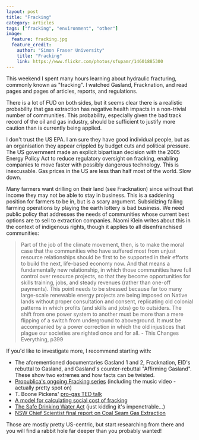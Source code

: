```yaml
---
layout: post
title: "Fracking"
category: articles
tags: ["fracking", "environment", "other"]
image:
  feature: fracking.jpg
  feature_credit:
    author: "Simon Fraser University"
    title: "Fracking"
    link: https://www.flickr.com/photos/sfupamr/14601885300
---
```


This weekend I spent many hours learning about hydraulic fracturing, commonly known as "fracking". I watched Gasland, Fracknation, and read pages and pages of articles, reports, and regulations.

There is a lot of FUD on both sides, but it seems clear there is a realistic probability that gas extraction has negative health impacts in a non-trivial number of communities. This probability, especially given the bad track record of the oil and gas industry, should be sufficient to justify more caution than is currently being applied.

I don't trust the US EPA. I am sure they have good individual people, but as an organisation they appear crippled by budget cuts and political pressure. The US government made an explicit bipartisan decision with the 2005 Energy Policy Act to reduce regulatory oversight on fracking, enabling companies to move faster with possibly dangerous technology. This is inexcusable. Gas prices in the US are less than half most of the world. Slow down.

Many farmers want drilling on their land (see Fracknation) since without that income they may not be able to stay in business. This is a saddening position for farmers to be in, but is a scary argument. Subsidizing failing farming operations by playing the earth lottery is bad business. We need public policy that addresses the needs of communities whose current best options are to sell to extraction companies. Naomi Klein writes about this in the context of indigenous rights, though it applies to all disenfranchised communities:

> Part of the job of the climate movement, then, is to make the moral case that the communities who have suffered most from unjust resource relationships should be first to be supported in their efforts to build the next, life-based economy now. And that means a fundamentally new relationship, in which those communities have full control over resource projects, so that they become opportunities for skills training, jobs, and steady revenues (rather than one-off payments). This point needs to be stressed because far too many large-scale renewable energy projects are being imposed on Native lands without proper consultation and consent, replicating old colonial patterns in which profits (and skills and jobs) go to outsiders. The shift from one power system to another must be more than a mere flipping of a switch from underground to aboveground. It must be accompanied by a power correction in which the old injustices that plague our societies are righted once and for all. - This Changes Everything, p399

If you'd like to investigate more, I recommend starting with:

* The aforementioned documentaries Gasland 1 and 2, Fracknation, EID's rebuttal to Gasland, and Gasland's counter-rebuttal "Affirming Gasland". These show two extremes and how facts can be twisted.
* [Propublica's ongoing Fracking series](http://www.propublica.org/series/fracking) (including the music video - actually pretty spot on)
* T. Boone Pickens' [pro-gas TED talk](http://www.ted.com/talks/t_boone_pickens_let_s_transform_energy_with_natural_gas?language=en)
* [A model for calculating social cost of fracking](http://theconversation.com/shale-gas-make-polluters-pay-for-the-social-cost-of-fracking-22139)
* [The Safe Drinking Water Act](http://www.law.cornell.edu/uscode/text/42/300h) (just kidding it's impenetrable...)
* [NSW Chief Scientist final report on Coal Seam Gas Extraction](http://www.chiefscientist.nsw.gov.au/__data/assets/pdf_file/0005/56912/140930-CSG-Final-Report.pdf)

Those are mostly pretty US-centric, but start researching from there and you will find a rabbit hole far deeper than you probably wanted!
